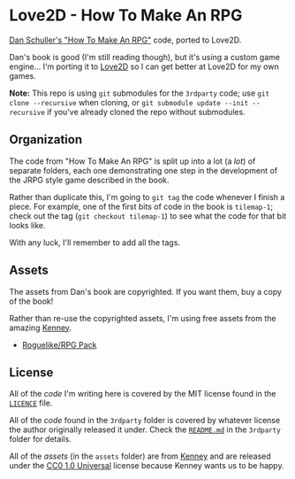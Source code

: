 # Love2D - How To Make An RPG

[Dan Schuller's "How To Make An RPG"](https://howtomakeanrpg.com/) code,
ported to Love2D.

Dan's book is good (I'm still reading though), but it's using a custom game
engine... I'm porting it to [Love2D](https://love2d.org/) so I can get better
at Love2D for my own games.

**Note:** This repo is using `git` submodules for the `3rdparty` code; use
`git clone --recursive` when cloning, or `git submodule update --init
--recursive` if you've already cloned the repo without submodules.

## Organization

The code from "How To Make An RPG" is split up into a lot (a _lot_) of
separate folders, each one demonstrating one step in the development of the
JRPG style game described in the book.

Rather than duplicate this, I'm going to `git tag` the code whenever I
finish a piece. For example, one of the first bits of code in the book is
`tilemap-1`; check out the tag (`git checkout tilemap-1`) to see what the
code for that bit looks like.

With any luck, I'll remember to add all the tags.

## Assets

The assets from Dan's book are copyrighted. If you want them, buy a copy of
the book!

Rather than re-use the copyrighted assets, I'm using free assets from the
amazing [Kenney](https://kenney.nl/).

* [Roguelike/RPG Pack](https://kenney.nl/assets/roguelike-rpg-pack)

## License

All of the _code_ I'm writing here is covered by the MIT license found in the
[`LICENCE`](LICENSE) file.

All of the _code_ found in the `3rdparty` folder is covered by whatever
license the author originally released it under. Check the
[`README.md`](3rdparty/README.md) in the `3rdparty` folder for details.

All of the _assets_ (in the `assets` folder) are from
[Kenney](https://kenney.nl/) and are released under the
[CC0 1.0 Universal](https://creativecommons.org/publicdomain/zero/1.0/)
license because Kenney wants us to be happy.
